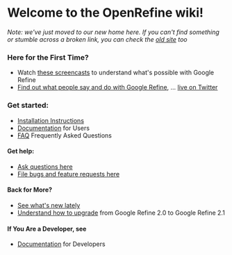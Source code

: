 # Welcome to the OpenRefine wiki!

_Note: we've just moved to our new home here.  If you can't find something or stumble across a broken link, you can check the [old site](http://code.google.com/p/google-refine/) too_

### Here for the First Time?
* Watch [these screencasts](wiki/Screencasts) to understand what's possible with Google Refine
* [Find out what people say and do with Google Refine](http://code.google.com/p/google-refine/wiki/WhatPeopleSay), ... [live on Twitter](http://refine-gadgets.stefanomazzocchi.user.dev.freebaseapps.com/twitter_tracker_view)

### Get started:
* [Installation Instructions](wiki/Installation-Instructions)
* [Documentation](wiki/Documentation-For-Users) for Users
* [FAQ](wiki/FAQ) Frequently Asked Questions

#### Get help:
* [Ask questions here](http://groups.google.com/group/google-refine/)
* [File bugs and feature requests here](issues)

#### Back for More?

* [See what's new lately](WhatsNew)
* [Understand how to upgrade](wiki/BackUp-OpenRefine-Data) from Google Refine 2.0 to Google Refine 2.1

#### If You Are a Developer, see

* [Documentation](wiki/Documentation-For-Developers) for Developers